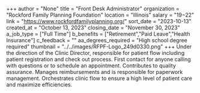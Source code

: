 +++
author = "None"
title = "Front Desk Administrator"
organization = "Rockford Family Planning Foundation"
location = "Illinois"
salary = "$19-$22"
link = "https://www.rockfordfamilyplanning.org/"
sort_date = "2023-10-13"
created_at = "October 13, 2023"
closing_date = "November 30, 2023"
a_job_type = ["Full Time"]
b_benefits = ["Retirement","Paid Leave","Health Insurance"]
c_feedback = ""
aa_degrees_required = "High school degree required"
thumbnail = "../../images/RFPF-Logo_249d0330.png"
+++
Under the direction of the Clinic Director, responsible for patient flow including patient registration and check out process. First contact for anyone calling with questions or to schedule an appointment.  Contributes to quality assurance. Manages reimbursements and is responsible for paperwork management. Orchestrates clinic flow to ensure a high level of patient care and maximize efficiencies. 